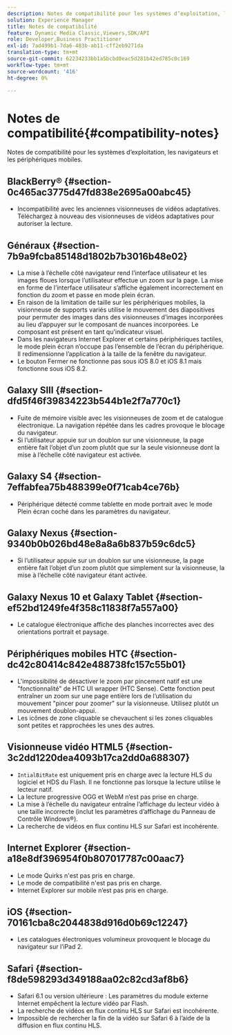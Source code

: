 ```yaml
---
description: Notes de compatibilité pour les systèmes d’exploitation, les navigateurs et les périphériques mobiles.
solution: Experience Manager
title: Notes de compatibilité
feature: Dynamic Media Classic,Viewers,SDK/API
role: Developer,Business Practitioner
exl-id: 7ad499b1-7da6-483b-ab11-cff2eb9271da
translation-type: tm+mt
source-git-commit: 62234233bb1a5bcbd0eac5d281b42ed785c0c169
workflow-type: tm+mt
source-wordcount: '416'
ht-degree: 0%

---
```


# Notes de compatibilité{#compatibility-notes}

<!-- Updated April 06, 2021 from https://wiki.corp.adobe.com/pages/viewpage.action?spaceKey=scene7qa&title=s7Viewers%2C+S7SDK%2C+S7OnDemand+Release+Notes - Contact is Sasha -->

Notes de compatibilité pour les systèmes d’exploitation, les navigateurs et les périphériques mobiles.

## BlackBerry® {#section-0c465ac3775d47fd838e2695a00abc45}

* Incompatibilité avec les anciennes visionneuses de vidéos adaptatives. Téléchargez à nouveau des visionneuses de vidéos adaptatives pour autoriser la lecture.

## Généraux {#section-7b9a9fcba85148d1802b7b3016b48e02}

* La mise à l’échelle côté navigateur rend l’interface utilisateur et les images floues lorsque l’utilisateur effectue un zoom sur la page. La mise en forme de l’interface utilisateur s’affiche également incorrectement en fonction du zoom et passe en mode plein écran.
* En raison de la limitation de taille sur les périphériques mobiles, la visionneuse de supports variés utilise le mouvement des diapositives pour permuter des images dans des visionneuses d’images incorporées au lieu d’appuyer sur le composant de nuances incorporées. Le composant est présent en tant qu&#39;indicateur visuel.
* Dans les navigateurs Internet Explorer et certains périphériques tactiles, le mode plein écran n’occupe pas l’ensemble de l’écran du périphérique. Il redimensionne l’application à la taille de la fenêtre du navigateur.
* Le bouton Fermer ne fonctionne pas sous iOS 8.0 et iOS 8.1 mais fonctionne sous iOS 8.2.

## Galaxy SIII {#section-dfd5f46f39834223b544b1e2f7a770c1}

* Fuite de mémoire visible avec les visionneuses de zoom et de catalogue électronique. La navigation répétée dans les cadres provoque le blocage du navigateur.
* Si l’utilisateur appuie sur un doublon sur une visionneuse, la page entière fait l’objet d’un zoom plutôt que sur la seule visionneuse dont la mise à l’échelle côté navigateur est activée.

## Galaxy S4 {#section-7effabfea75b488399e0f71cab4ce76b}

* Périphérique détecté comme tablette en mode portrait avec le mode Plein écran coché dans les paramètres du navigateur.

## Galaxy Nexus {#section-9340b0b026bd48e8a8a6b837b59c6dc5}

* Si l’utilisateur appuie sur un doublon sur une visionneuse, la page entière fait l’objet d’un zoom plutôt que simplement sur la visionneuse, la mise à l’échelle côté navigateur étant activée.

## Galaxy Nexus 10 et Galaxy Tablet {#section-ef52bd1249fe4f358c11838f7a557a00}

* Le catalogue électronique affiche des planches incorrectes avec des orientations portrait et paysage.

## Périphériques mobiles HTC {#section-dc42c80414c842e488738fc157c55b01}

* L&#39;impossibilité de désactiver le zoom par pincement natif est une &quot;fonctionnalité&quot; de HTC UI wrapper (HTC Sense). Cette fonction peut entraîner un zoom sur une page entière lors de l’utilisation du mouvement &quot;pincer pour zoomer&quot; sur la visionneuse. Utilisez plutôt un mouvement doublon-appui.
* Les icônes de zone cliquable se chevauchent si les zones cliquables sont petites et rapprochées les unes des autres.

## Visionneuse vidéo HTML5 {#section-3c2dd1220dea4093b17ca2dd0a688307}

* `IntialBitRate` est uniquement pris en charge avec la lecture HLS du logiciel et HDS du Flash. Il ne fonctionne pas lorsque la lecture utilise le lecteur natif.
* La lecture progressive OGG et WebM n’est pas prise en charge.
* La mise à l’échelle du navigateur entraîne l’affichage du lecteur vidéo à une taille incorrecte (inclut les paramètres d’affichage du Panneau de Contrôle Windows®).
* La recherche de vidéos en flux continu HLS sur Safari est incohérente.

## Internet Explorer {#section-a18e8df396954f0b807017787c00aac7}

* Le mode Quirks n&#39;est pas pris en charge.
* Le mode de compatibilité n&#39;est pas pris en charge.
* Internet Explorer sur mobile n’est pas pris en charge.

## iOS {#section-70161cba8c2044838d916d0b69c12247}

* Les catalogues électroniques volumineux provoquent le blocage du navigateur sur l’iPad 2.

## Safari {#section-f8de598293d349188aa02c82cd3af8b6}

* Safari 6.1 ou version ultérieure : Les paramètres du module externe Internet empêchent la lecture vidéo par Flash.
* La recherche de vidéos en flux continu HLS sur Safari est incohérente.
* Impossible de rechercher la fin de la vidéo sur Safari 6 à l’aide de la diffusion en flux continu HLS.
